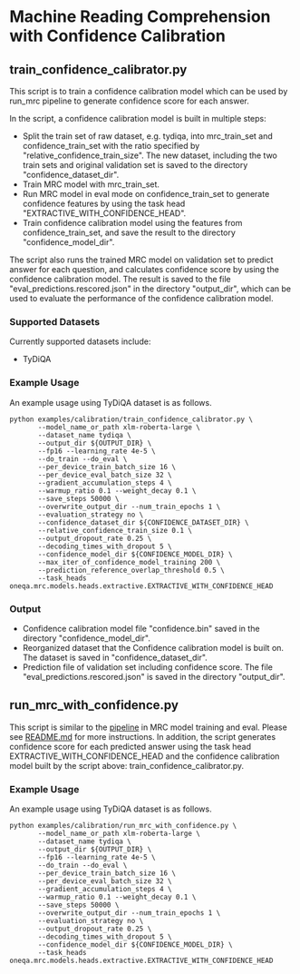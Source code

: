 # Machine Reading Comprehension with Confidence Calibration

## train_confidence_calibrator.py

This script is to train a confidence calibration model which can be 
used by run_mrc pipeline to generate confidence score for each answer.

In the script, a confidence calibration model is built in multiple
steps:
- Split the train set of raw dataset, e.g. tydiqa, into mrc_train_set
  and confidence_train_set with the ratio specified by "relative_confidence_train_size".
  The new dataset, including the two train sets and original
  validation set is saved to the directory "confidence_dataset_dir".
- Train MRC model with mrc_train_set.
- Run MRC model in eval mode on confidence_train_set to generate confidence
  features by using the task head "EXTRACTIVE_WITH_CONFIDENCE_HEAD".
- Train confidence calibration model using the features from
  confidence_train_set, and save the result to the directory
  "confidence_model_dir".

The script also runs the trained MRC model on validation set to predict 
answer for each question, and calculates confidence score by using the 
confidence calibration model. The result is saved to the file 
"eval_predictions.rescored.json" in the directory "output_dir", 
which can be used to evaluate the performance of the confidence calibration model.

### Supported Datasets
Currently supported datasets include:
- TyDiQA

### Example Usage
An example usage using TyDiQA dataset is as follows.
```shell
python examples/calibration/train_confidence_calibrator.py \
       --model_name_or_path xlm-roberta-large \
       --dataset_name tydiqa \
       --output_dir ${OUTPUT_DIR} \
       --fp16 --learning_rate 4e-5 \
       --do_train --do_eval \
       --per_device_train_batch_size 16 \
       --per_device_eval_batch_size 32 \
       --gradient_accumulation_steps 4 \
       --warmup_ratio 0.1 --weight_decay 0.1 \
       --save_steps 50000 \
       --overwrite_output_dir --num_train_epochs 1 \
       --evaluation_strategy no \
       --confidence_dataset_dir ${CONFIDENCE_DATASET_DIR} \
       --relative_confidence_train_size 0.1 \
       --output_dropout_rate 0.25 \
       --decoding_times_with_dropout 5 \
       --confidence_model_dir ${CONFIDENCE_MODEL_DIR} \
       --max_iter_of_confidence_model_training 200 \
       --prediction_reference_overlap_threshold 0.5 \
       --task_heads oneqa.mrc.models.heads.extractive.EXTRACTIVE_WITH_CONFIDENCE_HEAD
```
### Output
- Confidence calibration model file "confidence.bin" saved in the 
directory "confidence_model_dir".
- Reorganized dataset that the Confidence calibration model is built on.
The dataset is saved in "confidence_dataset_dir".
- Prediction file of validation set including confidence score. The file
"eval_predictions.rescored.json" is saved in the directory "output_dir".



## run_mrc_with_confidence.py
This script is similar to the [pipeline](../mrc/run_mrc.py) 
in MRC model training and eval. Please see [README.md](../mrc/README.md) for 
more instructions. In addition, the script generates confidence score for 
each predicted answer using the task head EXTRACTIVE_WITH_CONFIDENCE_HEAD 
and the confidence calibration model built by the script above:
train_confidence_calibrator.py.

### Example Usage
An example usage using TyDiQA dataset is as follows.
```shell
python examples/calibration/run_mrc_with_confidence.py \
       --model_name_or_path xlm-roberta-large \
       --dataset_name tydiqa \
       --output_dir ${OUTPUT_DIR} \
       --fp16 --learning_rate 4e-5 \
       --do_train --do_eval \
       --per_device_train_batch_size 16 \
       --per_device_eval_batch_size 32 \
       --gradient_accumulation_steps 4 \
       --warmup_ratio 0.1 --weight_decay 0.1 \
       --save_steps 50000 \
       --overwrite_output_dir --num_train_epochs 1 \
       --evaluation_strategy no \
       --output_dropout_rate 0.25 \
       --decoding_times_with_dropout 5 \
       --confidence_model_dir ${CONFIDENCE_MODEL_DIR} \
       --task_heads oneqa.mrc.models.heads.extractive.EXTRACTIVE_WITH_CONFIDENCE_HEAD
```
